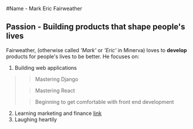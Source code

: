 #Name - Mark Eric Fairweather
## Passion - Building products that shape people's lives

Fairweather, (otherwise called *'Mark'* or *'Eric'* in Minerva) loves to **develop** products for people's lives to be better.
He focuses on:
1. Building web applications
>> Mastering Django
>
>> Mastering React
>
>> Beginning to get comfortable with front end development

2. Learning marketing and finance [link](www.google.com)
3. Laughing heartily 
